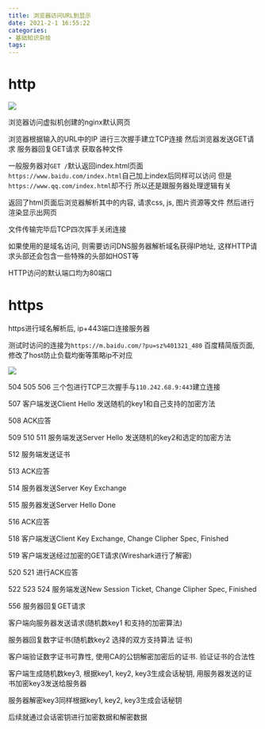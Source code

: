 ```yaml
---
title: 浏览器访问URL到显示
date: 2021-2-1 16:55:22
categories: 
- 基础知识杂烩
tags:
---
```


# http

![](https://lsmg-img.oss-cn-beijing.aliyuncs.com/base/ip-wireshark.png)


浏览器访问虚拟机创建的nginx默认网页

浏览器根据输入的URL中的IP 进行三次握手建立TCP连接 然后浏览器发送GET请求 服务器回复GET请求 获取各种文件

一般服务器对`GET /`默认返回index.html页面 `https://www.baidu.com/index.html`自己加上index后同样可以访问 但是`https://www.qq.com/index.html`却不行 所以还是跟服务器处理逻辑有关

返回了html页面后浏览器解析其中的内容, 请求css, js, 图片资源等文件 然后进行渲染显示出网页

文件传输完毕后TCP四次挥手关闭连接

如果使用的是域名访问, 则需要访问DNS服务器解析域名获得IP地址, 这样HTTP请求头部还会包含一些特殊的头部如HOST等

HTTP访问的默认端口均为80端口


# https

https进行域名解析后, ip+443端口连接服务器

测试时访问的连接为`https://m.baidu.com/?pu=sz%401321_480` 百度精简版页面, 修改了host防止负载均衡等策略ip不对应

![](https://lsmg-img.oss-cn-beijing.aliyuncs.com/base/https-wireshark.png)


504 505 506 三个包进行TCP三次握手与`110.242.68.9:443`建立连接

507 客户端发送Client Hello 发送随机的key1和自己支持的加密方法

508 ACK应答

509 510 511 服务端发送Server Hello 发送随机的key2和选定的加密方法

512 服务端发送证书

513 ACK应答

514 服务器发送Server Key Exchange

515 服务器发送Server Hello Done

516 ACK应答

518 客户端发送Client Key Exchange, Change Clipher Spec, Finished

519 客户端发送经过加密的GET请求(Wireshark进行了解密)

520 521 进行ACK应答

522 523 524 服务端发送New Session Ticket, Change Clipher Spec, Finished

556 服务器回复GET请求


客户端向服务器发送请求(随机数key1 和支持的加密算法)

服务器回复数字证书(随机数key2 选择的双方支持算法 证书)

客户端验证数字证书可靠性, 使用CA的公钥解密加密后的证书. 验证证书的合法性

客户端生成随机数key3, 根据key1, key2, key3生成会话秘钥, 用服务器发送的证书加密key3发送给服务器

服务器解密key3同样根据key1, key2, key3生成会话秘钥

后续就通过会话密钥进行加密数据和解密数据